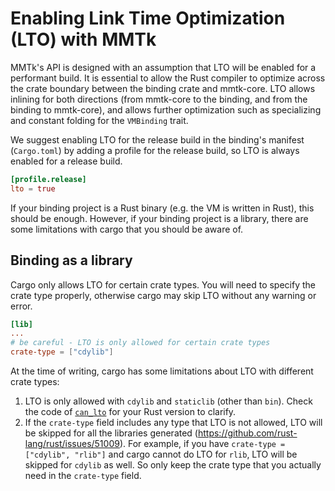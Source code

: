 # Enabling Link Time Optimization (LTO) with MMTk

MMTk's API is designed with an assumption that LTO will be enabled for a performant build.
It is essential to allow the Rust compiler to optimize across the crate boundary between the binding crate and mmtk-core.
LTO allows inlining for both directions (from mmtk-core to the binding, and from the binding to mmtk-core),
and allows further optimization such as specializing and constant folding for the `VMBinding` trait.

We suggest enabling LTO for the release build in the binding's manifest (`Cargo.toml`) by adding a profile for the release build,
so LTO is always enabled for a release build.

```toml
[profile.release]
lto = true
```

If your binding project is a Rust binary (e.g. the VM is written in Rust), this should be enough. However, if your binding project
is a library, there are some limitations with cargo that you should be aware of.


## Binding as a library

Cargo only allows LTO for certain crate types. You will need to specify the crate type properly, otherwise cargo may skip LTO without
any warning or error.

```toml
[lib]
...
# be careful - LTO is only allowed for certain crate types
crate-type = ["cdylib"]
```

At the time of writing, cargo has some limitations about LTO with different crate types:
1. LTO is only allowed with `cdylib` and `staticlib` (other than `bin`).
Check the code of [`can_lto`](https://github.com/rust-lang/cargo/blob/5f40a97e5c85affecfbc4fde67fc06bf188c07db/src/cargo/core/compiler/crate_type.rs#L33)
for your Rust version to clarify.
2. If the `crate-type` field includes any type that LTO is not allowed, LTO will be skipped for all the libraries generated (https://github.com/rust-lang/rust/issues/51009).
For example, if you have `crate-type = ["cdylib", "rlib"]` and cargo cannot do LTO for `rlib`, LTO will be skipped for `cdylib` as well.
So only keep the crate type that you actually need in the `crate-type` field.
